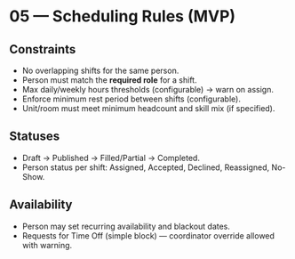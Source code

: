 # 05 — Scheduling Rules (MVP)

## Constraints

- No overlapping shifts for the same person.
- Person must match the **required role** for a shift.
- Max daily/weekly hours thresholds (configurable) → warn on assign.
- Enforce minimum rest period between shifts (configurable).
- Unit/room must meet minimum headcount and skill mix (if specified).

## Statuses

- Draft → Published → Filled/Partial → Completed.
- Person status per shift: Assigned, Accepted, Declined, Reassigned, No-Show.

## Availability

- Person may set recurring availability and blackout dates.
- Requests for Time Off (simple block) — coordinator override allowed with warning.
